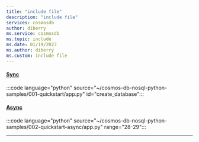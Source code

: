 ```yaml
---
title: "include file"
description: "include file"
services: cosmosdb
author: diberry
ms.service: cosmosdb
ms.topic: include
ms.date: 01/19/2023
ms.author: diberry
ms.custom: include file
---
```


#### [Sync](#tab/sync)

:::code language="python" source="~/cosmos-db-nosql-python-samples/001-quickstart/app.py" id="create_database":::

#### [Async](#tab/async)

:::code language="python" source="~/cosmos-db-nosql-python-samples/002-quickstart-async/app.py" range="28-29":::

---
